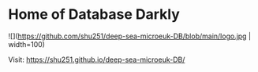 # Home of **Database Darkly**

![](https://github.com/shu251/deep-sea-microeuk-DB/blob/main/logo.jpg | width=100)

Visit: <https://shu251.github.io/deep-sea-microeuk-DB/>
